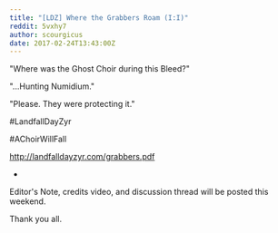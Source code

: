 ```yaml
---
title: "[LDZ] Where the Grabbers Roam (I:I)"
reddit: 5vxhy7
author: scourgicus
date: 2017-02-24T13:43:00Z
---
```


"Where was the Ghost Choir during this Bleed?"

"...Hunting Numidium."

"Please. They were protecting​ it."

 #LandfallDayZyr

 #AChoirWillFall

http://landfalldayzyr.com/grabbers.pdf

*

Editor's Note, credits video, and discussion thread will be posted this weekend.

Thank you all.
